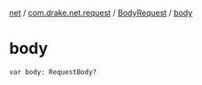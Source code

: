 [net](../../index.md) / [com.drake.net.request](../index.md) / [BodyRequest](index.md) / [body](./body.md)

# body

`var body: RequestBody?`